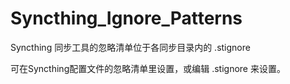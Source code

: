 # Syncthing_Ignore_Patterns

Syncthing 同步工具的忽略清单位于各同步目录内的 .stignore

可在Syncthing配置文件的忽略清单里设置，或编辑 .stignore 来设置。
